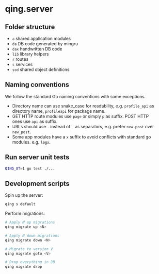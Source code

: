 # qing.server

## Folder structure

- `a` shared application modules
- `da` DB code generated by mingru
- `dax` handwritten DB code
- `lib` library helpers
- `r` routes
- `s` services
- `sod` shared object definitions

## Naming conventions

We follow the standard Go naming conventions with some exceptions.

- Directory name can use snake_case for readability, e.g. `profile_api` as directory name, `profileapi` for package name.
- GET HTTP route modules use `page` or simply `p` as suffix. POST HTTP ones use `api` as suffix.
- URLs should use `-` instead of `_` as separators, e.g. prefer `new-post` over `new_post`.
- Some app modules have a `x` suffix to avoid conflicts with standard go modules. e.g. `logx`.

## Run server unit tests

```sh
QING_UT=1 go test ./...
```

## Development scripts

Spin up the server:

```sh
qing s default
```

Perform migrations:

```sh
# Apply N up migrations
qing migrate up <N>

# Apply N down migrations
qing migrate down <N>

# Migrate to version V
qing migrate goto <V>

# Drop everything in DB
qing migrate drop
```
